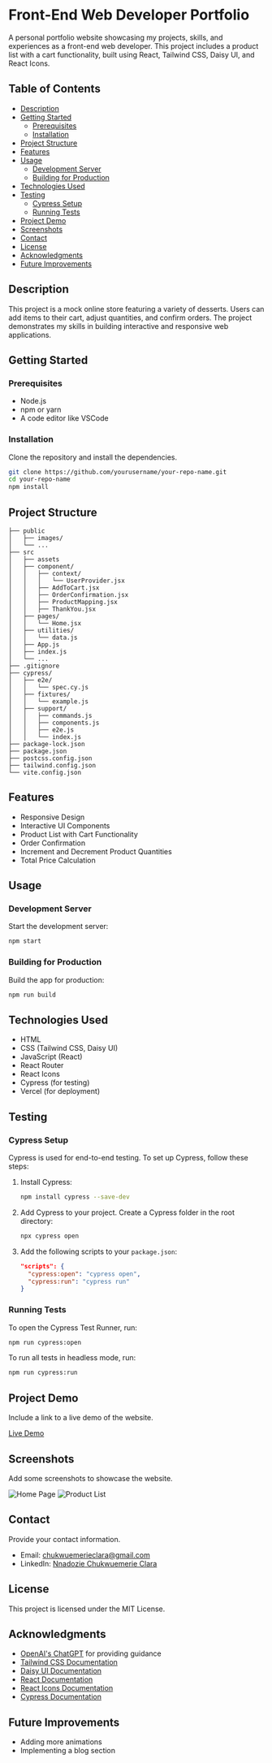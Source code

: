 # Front-End Web Developer Portfolio

A personal portfolio website showcasing my projects, skills, and experiences as a front-end web developer. This project includes a product list with a cart functionality, built using React, Tailwind CSS, Daisy UI, and React Icons.

## Table of Contents
- [Description](#description)
- [Getting Started](#getting-started)
  - [Prerequisites](#prerequisites)
  - [Installation](#installation)
- [Project Structure](#project-structure)
- [Features](#features)
- [Usage](#usage)
  - [Development Server](#development-server)
  - [Building for Production](#building-for-production)
- [Technologies Used](#technologies-used)
- [Testing](#testing)
  - [Cypress Setup](#cypress-setup)
  - [Running Tests](#running-tests)
- [Project Demo](#project-demo)
- [Screenshots](#screenshots)
- [Contact](#contact)
- [License](#license)
- [Acknowledgments](#acknowledgments)
- [Future Improvements](#future-improvements)

## Description

This project is a mock online store featuring a variety of desserts. Users can add items to their cart, adjust quantities, and confirm orders. The project demonstrates my skills in building interactive and responsive web applications.

## Getting Started

### Prerequisites

- Node.js
- npm or yarn
- A code editor like VSCode

### Installation

Clone the repository and install the dependencies.

```bash
git clone https://github.com/yourusername/your-repo-name.git
cd your-repo-name
npm install
```

## Project Structure

```
├── public
│   ├── images/
│   └── ...
├── src
│   ├── assets
│   ├── component/
│   │   ├── context/
│   │   │   └── UserProvider.jsx
│   │   ├── AddToCart.jsx
│   │   ├── OrderConfirmation.jsx
│   │   ├── ProductMapping.jsx
│   │   ├── ThankYou.jsx
│   ├── pages/
│   │   └── Home.jsx
│   ├── utilities/
│   │   └── data.js
│   ├── App.js
│   ├── index.js
│   └── ...
├── .gitignore
├── cypress/
│   ├── e2e/
│   │   └── spec.cy.js
│   ├── fixtures/
│   │   └── example.js
│   ├── support/
│   │   ├── commands.js
│   │   ├── components.js
│   │   ├── e2e.js
│   │   └── index.js
├── package-lock.json
├── package.json
├── postcss.config.json
├── tailwind.config.json
└── vite.config.json
```

## Features

- Responsive Design
- Interactive UI Components
- Product List with Cart Functionality
- Order Confirmation
- Increment and Decrement Product Quantities
- Total Price Calculation

## Usage

### Development Server

Start the development server:

```bash
npm start
```

### Building for Production

Build the app for production:

```bash
npm run build
```

## Technologies Used

- HTML
- CSS (Tailwind CSS, Daisy UI)
- JavaScript (React)
- React Router
- React Icons
- Cypress (for testing)
- Vercel (for deployment)

## Testing

### Cypress Setup

Cypress is used for end-to-end testing. To set up Cypress, follow these steps:

1. Install Cypress:

    ```bash
    npm install cypress --save-dev
    ```

2. Add Cypress to your project. Create a Cypress folder in the root directory:

    ```bash
    npx cypress open
    ```

3. Add the following scripts to your `package.json`:

    ```json
    "scripts": {
      "cypress:open": "cypress open",
      "cypress:run": "cypress run"
    }
    ```

### Running Tests

To open the Cypress Test Runner, run:

```bash
npm run cypress:open
```

To run all tests in headless mode, run:

```bash
npm run cypress:run
```

## Project Demo

Include a link to a live demo of the website.

[Live Demo](https://product-cart-list-learning-cypress.vercel.app)

## Screenshots

Add some screenshots to showcase the website.

![Home Page](https://your-screenshot-url.com/home.png)
![Product List](https://your-screenshot-url.com/product-list.png)

## Contact

Provide your contact information.

- Email: chukwuemerieclara@gmail.com
- LinkedIn: [Nnadozie Chukwuemerie Clara](https://www.linkedin.com/in/nnadozie-chukwuemerie-b65273274/)

## License

This project is licensed under the MIT License.

## Acknowledgments

- [OpenAI's ChatGPT](https://openai.com/chatgpt) for providing guidance
- [Tailwind CSS Documentation](https://tailwindcss.com/docs)
- [Daisy UI Documentation](https://daisyui.com/docs)
- [React Documentation](https://reactjs.org/docs/getting-started.html)
- [React Icons Documentation](https://react-icons.github.io/react-icons/)
- [Cypress Documentation](https://docs.cypress.io/guides/overview/why-cypress)

## Future Improvements

- Adding more animations
- Implementing a blog section
